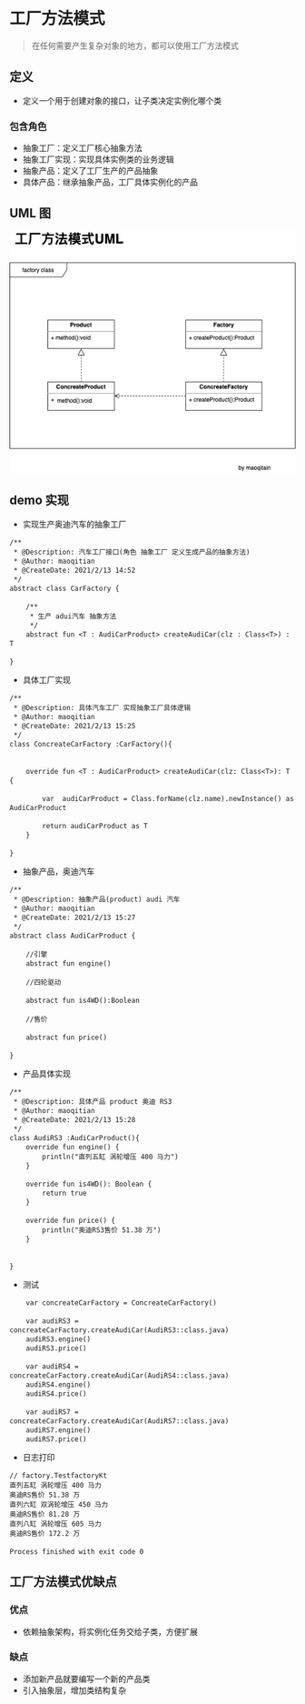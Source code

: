 # 工厂方法模式
> 在任何需要产生复杂对象的地方，都可以使用工厂方法模式

## 定义

- 定义一个用于创建对象的接口，让子类决定实例化哪个类

### 包含角色

- 抽象工厂：定义工厂核心抽象方法
- 抽象工厂实现：实现具体实例类的业务逻辑
- 抽象产品：定义了工厂生产的产品抽象
- 具体产品：继承抽象产品，工厂具体实例化的产品

## UML 图

![工厂方法模式UML](https://github.com/maoqitian/MaoMdPhoto/raw/master/%E8%AE%BE%E8%AE%A1%E6%A8%A1%E5%BC%8F/%E5%B7%A5%E5%8E%82%E6%96%B9%E6%B3%95%E6%A8%A1%E5%BC%8F(factory)/factory.png)

## demo 实现

- 实现生产奥迪汽车的抽象工厂
```
/**
 * @Description: 汽车工厂接口(角色 抽象工厂 定义生成产品的抽象方法)
 * @Author: maoqitian
 * @CreateDate: 2021/2/13 14:52
 */
abstract class CarFactory {

    /**
     * 生产 adui汽车 抽象方法
     */
    abstract fun <T : AudiCarProduct> createAudiCar(clz : Class<T>) : T

}
```
- 具体工厂实现

```
/**
 * @Description: 具体汽车工厂 实现抽象工厂具体逻辑
 * @Author: maoqitian
 * @CreateDate: 2021/2/13 15:25
 */
class ConcreateCarFactory :CarFactory(){


    override fun <T : AudiCarProduct> createAudiCar(clz: Class<T>): T {

        var  audiCarProduct = Class.forName(clz.name).newInstance() as AudiCarProduct

        return audiCarProduct as T
    }

}
```
- 抽象产品，奥迪汽车

```
/**
 * @Description: 抽象产品(product) audi 汽车
 * @Author: maoqitian
 * @CreateDate: 2021/2/13 15:27
 */
abstract class AudiCarProduct {

    //引擎
    abstract fun engine()

    //四轮驱动

    abstract fun is4WD():Boolean

    //售价

    abstract fun price()

}
```

- 产品具体实现

```
/**
 * @Description: 具体产品 product 奥迪 RS3
 * @Author: maoqitian
 * @CreateDate: 2021/2/13 15:28
 */
class AudiRS3 :AudiCarProduct(){
    override fun engine() {
        println("直列五缸 涡轮增压 400 马力")
    }

    override fun is4WD(): Boolean {
        return true
    }

    override fun price() {
        println("奥迪RS3售价 51.38 万")
    }


}
```
- 测试

```
    var concreateCarFactory = ConcreateCarFactory()

    var audiRS3 = concreateCarFactory.createAudiCar(AudiRS3::class.java)
    audiRS3.engine()
    audiRS3.price()

    var audiRS4 = concreateCarFactory.createAudiCar(AudiRS4::class.java)
    audiRS4.engine()
    audiRS4.price()

    var audiRS7 = concreateCarFactory.createAudiCar(AudiRS7::class.java)
    audiRS7.engine()
    audiRS7.price()
```
- 日志打印

```
// factory.TestfactoryKt
直列五缸 涡轮增压 400 马力
奥迪RS售价 51.38 万
直列六缸 双涡轮增压 450 马力
奥迪RS售价 81.28 万
直列八缸 涡轮增压 605 马力
奥迪RS售价 172.2 万

Process finished with exit code 0
```
## 工厂方法模式优缺点

### 优点

- 依赖抽象架构，将实例化任务交给子类，方便扩展

### 缺点

- 添加新产品就要编写一个新的产品类
- 引入抽象层，增加类结构复杂